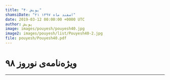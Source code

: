 ```yaml
---
title: "پویش ۴۰"
shamsiDate: "۲۱ اسفند ماه ۱۳۹۷"
date: 2019-03-12 00:00:00 +0000 UTC
author: پویش
image: images/pouyesh/pouyesh40.jpg
image2: images/pouyesh/list/Pouyesh40-2.jpg
file: pouyesh/Pouyesh40.pdf
---
```


ویژه‌نامه‌ی نوروز ۹۸
===============

----
